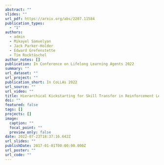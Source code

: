 ```yaml
---
abstract: ""
slides: ""
url_pdf: https://arxiv.org/abs/2207.11584
publication_types:
  - "1"
authors:
  - admin
  - Mikayel Samvelyan
  - Jack Parker-Holder
  - Edward Grefenstette
  - Tim Rocktäschel
author_notes: []
publication: In Conference on Lifelong Learning Agents 2022
summary: ""
url_dataset: ""
url_project: ""
publication_short: In CoLLAs 2022
url_source: ""
url_video: ""
title: Hierarchical Kickstarting for Skill Transfer in Reinforcement Learning
doi: ""
featured: false
tags: []
projects: []
image:
  caption: ""
  focal_point: ""
  preview_only: false
date: 2022-07-23T18:37:16.642Z
url_slides: ""
publishDate: 2017-01-01T00:00:00.000Z
url_poster: ""
url_code: ""
---
```

